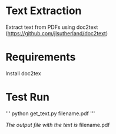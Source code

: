 # Text Extraction
Extract text from PDFs using doc2text (https://github.com/jlsutherland/doc2text)

# Requirements
Install doc2tex

# Test Run
''' python get_text.py filename.pdf '''

_The output file with the text is_ filename.pdf
